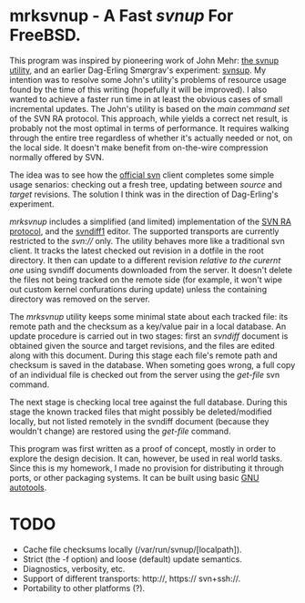 mrksvnup - A Fast _svnup_ For FreeBSD.
======================================


This program was inspired by pioneering work of John Mehr: [the svnup
utility](http://jcm.dsl.visi.com/freebsd/svnup/), and an earlier
Dag-Erling Smørgrav's experiment:
[svnsup](http://svnweb.freebsd.org/base/user/des/svnsup/).  My intention
was to resolve some John's utility's problems of resource usage found by
the time of this writing (hopefully it will be improved).  I also wanted
to achieve a faster run time in at least the obvious cases of small
incremental updates.  The John's utility is based on the _main command
set_ of the SVN RA protocol.  This approach, while yields a correct net
result, is probably not the most optimal in terms of performance. It
requires walking through the entire tree regardless of whether it's
actually needed or not, on the local side.  It doesn't make benefit from
on-the-wire compression normally offered by SVN.

The idea was to see how the [official svn](http://subversion.apache.org/)
client completes some simple usage senarios: checking out a fresh tree,
updating between _source_ and _target_ revisions. The solution I think was
in the direction of Dag-Erling's experiment.

_mrksvnup_ includes a simplified (and limited) implementation of the [SVN
RA protocol][1], and the [svndiff1][2] editor. The supported transports are
currently restricted to the _svn://_ only. The utility behaves more
like a traditional svn client.  It tracks the latest checked out revision
in a dotfile in the root directory.  It then can update to a different
revision _relative to the curernt one_ using svndiff documents downloaded
from the server. It doesn't delete the files not being tracked on the
remote side (for example, it won't wipe out custom kernel confurations
during update) unless the containing directory was removed on the server.

The _mrksvnup_ utility keeps some  minimal state about each tracked file:
its remote path and the checksum as a key/value pair in a local database.
An update procedure is carried out in two stages: first an _svndiff_
document is obtained given the source and target revisions, and the files
are edited along with this document.  During this stage each file's remote
path and checksum is saved in the database. When someting goes wrong,
a full copy of an individual file is checked out from the server using the
_get-file_ svn command.

The next stage is checking local tree against the full database. During
this stage the known tracked files that might possibly be deleted/modified
locally, but not listed remotely in the svndiff document (because they
wouldn't change) are restored using the _get-file_ command.

This program was first written as a proof of concept, mostly in order to
explore the design decision. It can, however, be used in real world tasks.
Since this is my homework, I made no provision for distributing it through
ports, or other packaging systems. It can be built using basic [GNU
autotools][4].

TODO
====

* Cache file checksums locally (/var/run/svnup/\[localpath\]).
* Strict (the -f option) and loose (default) update semantics.
* Diagnostics, verbosity, etc.
* Support of different transports: http://, https:// svn+ssh://.
* Portability to other platforms (?).


[1]: http://svn.apache.org/repos/asf/subversion/trunk/subversion/libsvn_ra_svn/protocol "RA SVN Protocol Specification"
[2]: http://svn.apache.org/repos/asf/subversion/trunk/notes/svndiff
[3]: https://metacpan.org/module/Parse::SVNDiff
[4]: http://en.wikipedia.org/wiki/GNU_build_system 
